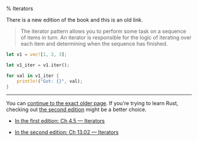 % Iterators

There is a new edition of the book and this is an old link.

> The iterator pattern allows you to perform some task on a sequence of items in turn.
> An iterator is responsible for the logic of iterating over each item and determining when the sequence has finished.

```rust
let v1 = vec![1, 2, 3];

let v1_iter = v1.iter();

for val in v1_iter {
    println!("Got: {}", val);
}
```

---

You can [continue to the exact older page][1].
If you're trying to learn Rust, checking out [the second edition][2] might be a better choice.

* [In the first edition: Ch 4.5 — Iterators][1]

* [In the second edition: Ch 13.02 — Iterators][2]


[1]: first-edition/iterators.html
[2]: second-edition/ch13-02-iterators.html
